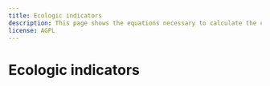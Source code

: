 ```yaml
---
title: Ecologic indicators
description: This page shows the equations necessary to calculate the coefficient to convert the (sub-)sectoral energy mix to improvement action energy mix.
license: AGPL
---
```


<!--
© 2023 Fraunhofer-Gesellschaft e.V., München

SPDX-License-Identifier: AGPL-3.0-or-later
-->

Ecologic indicators
===
